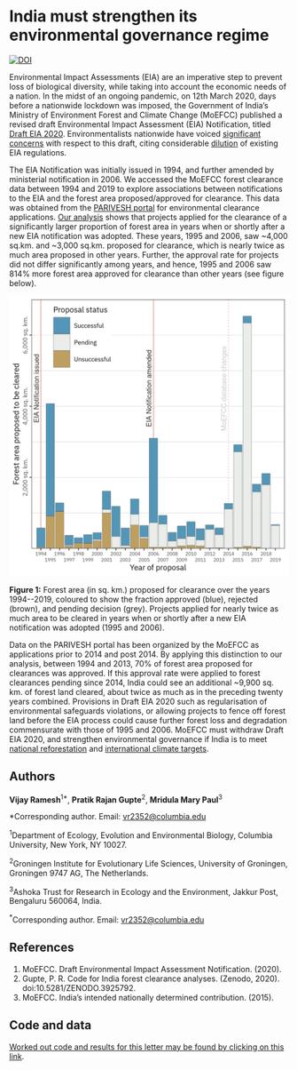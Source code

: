 # India must strengthen its environmental governance regime

[![DOI](https://zenodo.org/badge/DOI/10.5281/zenodo.3925792.svg)](https://doi.org/10.5281/zenodo.3925792)

Environmental Impact Assessments (EIA) are an imperative step to prevent loss of biological diversity, while taking into account the economic needs of a nation. In the midst of an ongoing pandemic, on 12th March 2020, days before a nationwide lockdown was imposed, the Government of India’s Ministry of Environment Forest and Climate Change (MoEFCC) published a revised draft Environmental Impact Assessment (EIA) Notification, titled [Draft EIA 2020](http://environmentclearance.nic.in/writereaddata/Draft_EIA_2020.pdf). Environmentalists nationwide have voiced [significant concerns](https://www.sciencemag.org/news/2020/05/india-s-push-relax-environmental-assessment-rules-amid-pandemic-draws-criticism) with respect to this draft, citing considerable [dilution](https://science.thewire.in/environment/eia-2020-environmental-degradation-draft/) of existing EIA regulations.  

The EIA Notification was initially issued in 1994, and further amended by ministerial notification in 2006. We accessed the MoEFCC forest clearance data between 1994 and 2019 to explore associations between notifications to the EIA and the forest area proposed/approved for clearance. This data was obtained from the [PARIVESH portal](https://parivesh.nic.in/) for environmental clearance applications. [Our analysis](https://pratikunterwegs.github.io/forest-clearance-india/) shows that projects applied for the clearance of a significantly larger proportion of forest area in years when or shortly after a new EIA notification was adopted. These years, 1995 and 2006, saw ~4,000 sq.km. and ~3,000 sq.km. proposed for clearance, which is nearly twice as much area proposed in other years. Further, the approval rate for projects did not differ significantly among years, and hence, 1995 and 2006 saw 814% more forest area approved for clearance than other years (see figure below). 

![](https://github.com/pratikunterwegs/forest-clearance-india/blob/master/Figures/fig_area_by_year.png)

**Figure 1:** Forest area (in sq. km.) proposed for clearance over the years 1994--2019, coloured to show the fraction approved (blue), rejected (brown), and pending decision (grey). Projects applied for nearly twice as much area to be cleared in years when or shortly after a new EIA notification was adopted (1995 and 2006).

Data on the PARIVESH portal has been organized by the MoEFCC as applications prior to 2014 and post 2014. By applying this distinction to our analysis, between 1994 and 2013, 70% of forest area proposed for clearances was approved. If this approval rate were applied to forest clearances pending since 2014, India could see an additional ~9,900 sq. km. of forest land cleared, about twice as much as in the preceding twenty years combined. Provisions in Draft EIA 2020 such as regularisation of environmental safeguards violations, or allowing projects to fence off forest land before the EIA process could cause further forest loss and degradation commensurate with those of 1995 and 2006. MoEFCC must withdraw Draft EIA 2020, and strengthen environmental governance if India is to meet [national reforestation](https://portals.iucn.org/library/sites/library/files/documents/2018-026-En.pdf) and [international climate targets](https://www4.unfccc.int/sites/ndcstaging/PublishedDocuments/India%20First/INDIA%20INDC%20TO%20UNFCCC.pdf).

## Authors

**Vijay Ramesh**<sup>1*</sup>, **Pratik Rajan Gupte**<sup>2</sup>, **Mridula Mary Paul**<sup>3</sup>

*Corresponding author. Email: vr2352@columbia.edu 

<sup>1</sup>Department of Ecology, Evolution and Environmental Biology, Columbia University, New York, NY 10027.

<sup>2</sup>Groningen Institute for Evolutionary Life Sciences, University of Groningen, Groningen 9747 AG, The Netherlands.

<sup>3</sup>Ashoka Trust for Research in Ecology and the Environment, Jakkur Post, Bengaluru 560064, India.

<sup>*</sup>Corresponding author. Email: vr2352@columbia.edu 

## References

1. MoEFCC. Draft Environmental Impact Assessment Notification. (2020).
2. Gupte, P. R. Code for India forest clearance analyses. (Zenodo, 2020). doi:10.5281/ZENODO.3925792.
3. MoEFCC. India’s intended nationally determined contribution. (2015). 

## Code and data

[Worked out code and results for this letter may be found by clicking on this link](https://pratikunterwegs.github.io/forest-clearance-india/).
